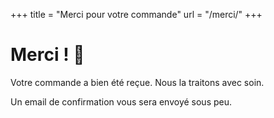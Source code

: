 
+++
title = "Merci pour votre commande"
url = "/merci/"
+++

<h1>Merci ! 🎉</h1>
<p>Votre commande a bien été reçue. Nous la traitons avec soin.</p>
<p>Un email de confirmation vous sera envoyé sous peu.</p>

<div id="facture-download" style="margin-top: 2rem;"></div>
<script src="/js/merci-facture.js"></script>
